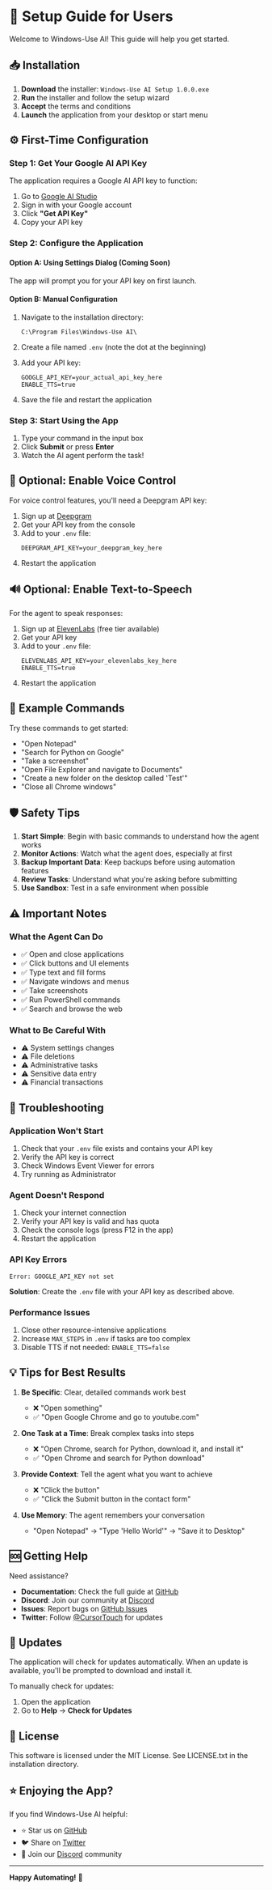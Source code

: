 # 🚀 Setup Guide for Users

Welcome to Windows-Use AI! This guide will help you get started.

## 📥 Installation

1. **Download** the installer: `Windows-Use AI Setup 1.0.0.exe`
2. **Run** the installer and follow the setup wizard
3. **Accept** the terms and conditions
4. **Launch** the application from your desktop or start menu

## ⚙️ First-Time Configuration

### Step 1: Get Your Google AI API Key

The application requires a Google AI API key to function:

1. Go to [Google AI Studio](https://makersuite.google.com/app/apikey)
2. Sign in with your Google account
3. Click **"Get API Key"**
4. Copy your API key

### Step 2: Configure the Application

#### Option A: Using Settings Dialog (Coming Soon)

The app will prompt you for your API key on first launch.

#### Option B: Manual Configuration

1. Navigate to the installation directory:
   ```
   C:\Program Files\Windows-Use AI\
   ```

2. Create a file named `.env` (note the dot at the beginning)

3. Add your API key:
   ```env
   GOOGLE_API_KEY=your_actual_api_key_here
   ENABLE_TTS=true
   ```

4. Save the file and restart the application

### Step 3: Start Using the App

1. Type your command in the input box
2. Click **Submit** or press **Enter**
3. Watch the AI agent perform the task!

## 🎤 Optional: Enable Voice Control

For voice control features, you'll need a Deepgram API key:

1. Sign up at [Deepgram](https://deepgram.com/)
2. Get your API key from the console
3. Add to your `.env` file:
   ```env
   DEEPGRAM_API_KEY=your_deepgram_key_here
   ```
4. Restart the application

## 🔊 Optional: Enable Text-to-Speech

For the agent to speak responses:

1. Sign up at [ElevenLabs](https://elevenlabs.io/) (free tier available)
2. Get your API key
3. Add to your `.env` file:
   ```env
   ELEVENLABS_API_KEY=your_elevenlabs_key_here
   ENABLE_TTS=true
   ```
4. Restart the application

## 📝 Example Commands

Try these commands to get started:

- "Open Notepad"
- "Search for Python on Google"
- "Take a screenshot"
- "Open File Explorer and navigate to Documents"
- "Create a new folder on the desktop called 'Test'"
- "Close all Chrome windows"

## 🛡️ Safety Tips

1. **Start Simple**: Begin with basic commands to understand how the agent works
2. **Monitor Actions**: Watch what the agent does, especially at first
3. **Backup Important Data**: Keep backups before using automation features
4. **Review Tasks**: Understand what you're asking before submitting
5. **Use Sandbox**: Test in a safe environment when possible

## ⚠️ Important Notes

### What the Agent Can Do

- ✅ Open and close applications
- ✅ Click buttons and UI elements
- ✅ Type text and fill forms
- ✅ Navigate windows and menus
- ✅ Take screenshots
- ✅ Run PowerShell commands
- ✅ Search and browse the web

### What to Be Careful With

- ⚠️ System settings changes
- ⚠️ File deletions
- ⚠️ Administrative tasks
- ⚠️ Sensitive data entry
- ⚠️ Financial transactions

## 🐛 Troubleshooting

### Application Won't Start

1. Check that your `.env` file exists and contains your API key
2. Verify the API key is correct
3. Check Windows Event Viewer for errors
4. Try running as Administrator

### Agent Doesn't Respond

1. Check your internet connection
2. Verify your API key is valid and has quota
3. Check the console logs (press F12 in the app)
4. Restart the application

### API Key Errors

```
Error: GOOGLE_API_KEY not set
```

**Solution**: Create the `.env` file with your API key as described above.

### Performance Issues

1. Close other resource-intensive applications
2. Increase `MAX_STEPS` in `.env` if tasks are too complex
3. Disable TTS if not needed: `ENABLE_TTS=false`

## 💡 Tips for Best Results

1. **Be Specific**: Clear, detailed commands work best
   - ❌ "Open something"
   - ✅ "Open Google Chrome and go to youtube.com"

2. **One Task at a Time**: Break complex tasks into steps
   - ❌ "Open Chrome, search for Python, download it, and install it"
   - ✅ "Open Chrome and search for Python download"

3. **Provide Context**: Tell the agent what you want to achieve
   - ❌ "Click the button"
   - ✅ "Click the Submit button in the contact form"

4. **Use Memory**: The agent remembers your conversation
   - "Open Notepad" → "Type 'Hello World'" → "Save it to Desktop"

## 🆘 Getting Help

Need assistance?

- **Documentation**: Check the full guide at [GitHub](https://github.com/CursorTouch/Windows-Use)
- **Discord**: Join our community at [Discord](https://discord.com/invite/Aue9Yj2VzS)
- **Issues**: Report bugs on [GitHub Issues](https://github.com/CursorTouch/Windows-Use/issues)
- **Twitter**: Follow [@CursorTouch](https://x.com/CursorTouch) for updates

## 🔄 Updates

The application will check for updates automatically. When an update is available, you'll be prompted to download and install it.

To manually check for updates:
1. Open the application
2. Go to **Help** → **Check for Updates**

## 📄 License

This software is licensed under the MIT License. See LICENSE.txt in the installation directory.

## ⭐ Enjoying the App?

If you find Windows-Use AI helpful:
- ⭐ Star us on [GitHub](https://github.com/CursorTouch/Windows-Use)
- 🐦 Share on [Twitter](https://twitter.com/intent/tweet?text=Check%20out%20Windows-Use%20AI!)
- 💬 Join our [Discord](https://discord.com/invite/Aue9Yj2VzS) community

---

**Happy Automating!** 🚀

